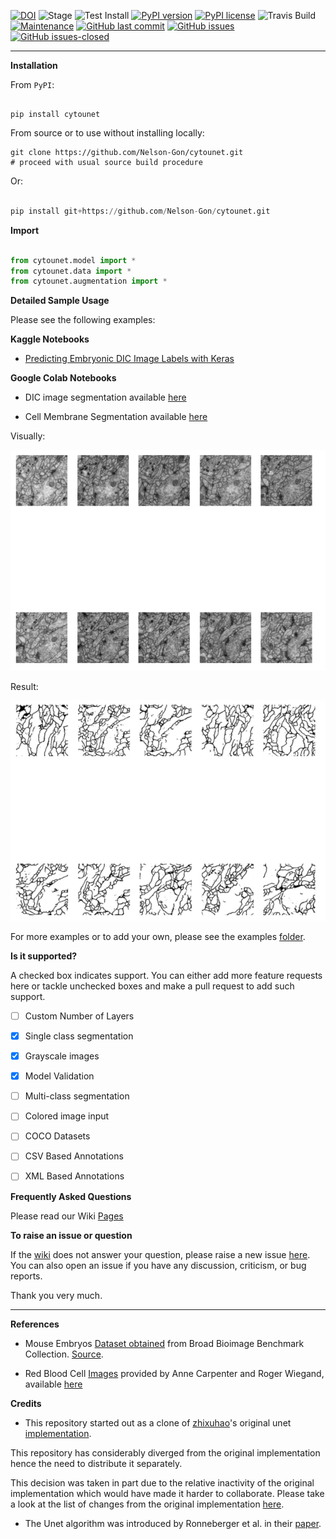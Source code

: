 [![DOI](https://zenodo.org/badge/DOI/10.5281/zenodo.3928919.svg)](https://doi.org/10.5281/zenodo.3928919)
![Stage](https://www.repostatus.org/badges/latest/wip.svg) 
![Test Install](https://github.com/Nelson-Gon/cytounet/workflows/Test%20Install/badge.svg)
[![PyPI version](https://badge.fury.io/py/cytounet.svg)](https://badge.fury.io/py/cytounet) 
[![PyPI license](https://img.shields.io/pypi/l/cytounet.svg)](https://pypi.python.org/pypi/cytounet/) 
![Travis Build](https://travis-ci.com/Nelson-Gon/cytounet.svg?branch=master)
[![Maintenance](https://img.shields.io/badge/Maintained%3F-yes-green.svg)](https://GitHub.com/Nelson-Gon/cytounet/graphs/commit-activity)
[![GitHub last commit](https://img.shields.io/github/last-commit/Nelson-Gon/cytounet.svg)](https://github.com/Nelson-Gon/cytounet/commits/master)
[![GitHub issues](https://img.shields.io/github/issues/Nelson-Gon/cytounet.svg)](https://GitHub.com/Nelson-Gon/cytounet/issues/)
[![GitHub issues-closed](https://img.shields.io/github/issues-closed/Nelson-Gon/cytounet.svg)](https://GitHub.com/Nelson-Gon/cytounet/issues?q=is%3Aissue+is%3Aclosed)


---


**Installation**

From `PyPI`:

```

pip install cytounet

```


From source or to use without installing locally:

```
git clone https://github.com/Nelson-Gon/cytounet.git
# proceed with usual source build procedure

```

Or:

```python

pip install git+https://github.com/Nelson-Gon/cytounet.git

```

**Import**

```python

from cytounet.model import *
from cytounet.data import *
from cytounet.augmentation import *

```

**Detailed Sample Usage**

Please see the following examples:

**Kaggle Notebooks**

* [Predicting Embryonic DIC Image Labels with Keras](https://www.kaggle.com/gonnel/predicting-embryonic-dic-image-labels-with-keras)


**Google Colab Notebooks**


* DIC image segmentation available [here](https://github.com/Nelson-Gon/cytounet/blob/1da0236fcde90a8b5c1d27348f566c08a36ced35/examples/embryos_dic.ipynb)


* Cell Membrane Segmentation available [here](https://github.com/Nelson-Gon/cytounet/blob/2b828097576d7c9874f7ae27c1d630f81276fe54/examples/example_usage.ipynb)

Visually:

![Images](https://github.com/Nelson-Gon/cytounet/blob/master/examples/legacy/images.png?raw=true)

Result:

![Results](https://github.com/Nelson-Gon/cytounet/blob/master/examples/legacy/masks.png?raw=true)

For more examples or to add your own, please see the 
examples [folder](https://github.com/Nelson-Gon/cytounet/blob/master/examples).

**Is it supported?**

A checked box indicates support. You can either add more feature requests here or tackle unchecked boxes and make
a pull request to add such support. 

- [ ] Custom Number of Layers

- [x] Single class segmentation

- [x] Grayscale images

- [x] Model Validation

- [ ] Multi-class segmentation

- [ ]  Colored image input

- [ ] COCO Datasets 

- [ ] CSV Based Annotations

- [ ] XML Based Annotations 

**Frequently Asked Questions**

Please read our Wiki [Pages](https://github.com/Nelson-Gon/cytounet/wiki)

**To raise an issue or question**

If the [wiki](https://github.com/Nelson-Gon/cytounet/wiki) does not answer your question,
please raise a new issue [here](https://github.com/Nelson-Gon/cytounet/issues). You can also open an issue if you have any discussion, criticism,
or bug reports. 

Thank you very much. 

---

**References**

* Mouse Embryos [Dataset obtained](https://github.com/Nelson-Gon/cytounet/tree/master/examples/BBBC003_v1) from Broad Bioimage Benchmark Collection.
[Source](https://data.broadinstitute.org/bbbc/BBBC003/).

* Red Blood Cell [Images](https://github.com/Nelson-Gon/cytounet/tree/master/examples/BBBC009_v1) provided by Anne 
Carpenter and Roger Wiegand, available [here](https://data.broadinstitute.org/bbbc/BBBC009/)

**Credits**

* This repository started out as a clone of [zhixuhao](https://github.com/zhixuhao)'s  original 
unet [implementation](https://github.com/zhixuhao/unet/).

This repository has considerably diverged from the original implementation hence the need
to distribute it separately. 

This decision was taken in part due to the relative inactivity of the original implementation which would have made
it harder to collaborate. Please take a look at the list of changes from the original implementation
[here](https://github.com/Nelson-Gon/cytounet/blob/master/changelog.md). 

* The Unet algorithm was introduced by Ronneberger et al. in their [paper](http://lmb.informatik.uni-freiburg.de/people/ronneber/u-net/).



